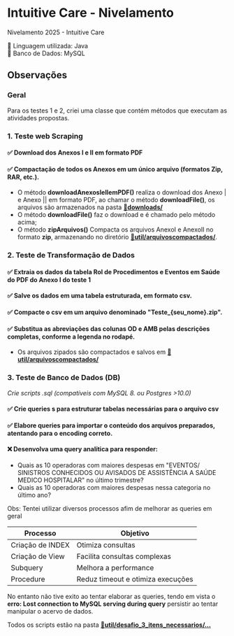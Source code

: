 # Intuitive Care - Nivelamento

Nivelamento 2025 - Intuitive Care

📌 Linguagem utilizada: Java<br>
📌 Banco de Dados: MySQL

## Observações

### Geral

Para os testes 1 e 2, criei uma classe que contém métodos que executam as atividades propostas.

### 1. Teste web Scraping

#### ✅ Download dos Anexos I e II em formato PDF
#### ✅ Compactação de todos os Anexos em um único arquivo (formatos **Zip**, RAR, etc.).

- O método **downloadAnexosIeIIemPDF()** realiza o download dos Anexo | e Anexo || em formato PDF, ao chamar o método **downloadFile()**, os arquivos são armazenados na pasta [**📁downloads/**](https://github.com/danilohsaraiva/intuitivecare_nivelamento/tree/main/downloads)
- O método **downloadFile()** faz o download e é chamado pelo método acima;
- O método **zipArquivos()** Compacta os arquivos AnexoI e AnexoII no formato **zip**, armazenando no diretório [**📁util/arquivoscompactados/**](https://github.com/danilohsaraiva/intuitivecare_nivelamento/tree/main/util/arquivoscompactados).

### 2. Teste de Transformação de Dados

#### ✅ Extraia os dados da tabela Rol de Procedimentos e Eventos em Saúde do PDF do Anexo I do teste 1
#### ✅ Salve os dados em uma tabela estruturada, em formato csv.
#### ✅ Compacte o csv em um arquivo denominado "Teste_{seu_nome}.zip".
#### ✅ Substitua as abreviações das colunas OD e AMB pelas descrições completas, conforme a legenda no rodapé.

- Os arquivos zipados são compactados e salvos em [**📁util/arquivoscompactados/**](https://github.com/danilohsaraiva/intuitivecare_nivelamento/tree/main/util/arquivoscompactados)

### 3. Teste de Banco de Dados (DB)
_Crie scripts .sql (compatíveis com MySQL 8. ou Postgres >10.0)_

#### ✅ Crie queries s para estruturar tabelas necessárias para o arquivo csv
#### ✅ Elabore queries para importar o conteúdo dos arquivos preparados, atentando para o encoding correto.
#### ❌ Desenvolva uma query analítica para responder:
- Quais as 10 operadoras com maiores despesas em "EVENTOS/ SINISTROS CONHECIDOS OU
AVISADOS DE ASSISTÊNCIA A SAÚDE MEDICO HOSPITALAR" no último trimestre?
- Quais as 10 operadoras com maiores despesas nessa categoria no último ano?

Obs: Tentei utilizar diversos processos afim de melhorar as queries em geral<br>

| Processo         | Objetivo                          |
|------------------|-----------------------------------|
| Criação de INDEX | Otimiza consultas                 |
| Criação de View  | Facilita consultas complexas      |
| Subquery         | Melhora a performance             |
| Procedure        | Reduz timeout e otimiza execuções |

No entanto não tive exito ao tentar elaborar as queries, tendo em vista o  **erro: Lost connection to MySQL serving during query** persistir ao tentar manipular o acervo de dados.

Todos os scripts estão na pasta [**📁util/desafio_3_itens_necessarios/...**]()